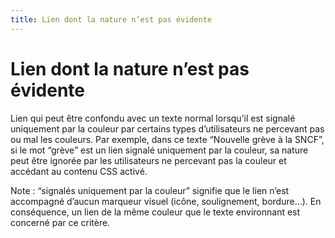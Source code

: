 ```yaml
---
title: Lien dont la nature n’est pas évidente
---
```


# Lien dont la nature n’est pas évidente


Lien qui peut être confondu avec un texte normal lorsqu’il est signalé uniquement par la couleur par certains types d’utilisateurs ne percevant pas ou mal les couleurs. Par exemple, dans ce texte “Nouvelle grève à la SNCF”, si le mot “grève” est un lien signalé uniquement par la couleur, sa nature peut être ignorée par les utilisateurs ne percevant pas la couleur et accédant au contenu CSS activé.

Note : “signalés uniquement par la couleur” signifie que le lien n’est accompagné d’aucun marqueur visuel (icône, soulignement, bordure…). En conséquence, un lien de la même couleur que le texte environnant est concerné par ce critère.

